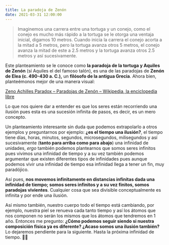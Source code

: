 ```yaml
---
title: La paradoja de Zenón
date: 2021-03-31 12:00:00
---
```

> Imaginemos una carrera entre una tortuga y un conejo, como el conejo es mucho más rápido a la tortuga se le otorga una ventaja inicial, digamos 10 metros. Cuando inicia la carrera el conejo acorta a la mitad a 5 metros, pero la tortuga avanza otros 5 metros, el conejo avanza la mitad de este a 2.5 metros y la tortuga avanza otros 2.5 metros y así sucesivamente.

Este planteamiento se le conoce como **la paradoja de la tortuga y Aquiles de Zenón** (sí Aquiles el del famoso talón), es una de las paradojas de **Zenón de Elea (c. 490-430 a. C.),** un **filósofo de la antigua Grecia**. Ahora bien, planteémonos mejor de una manera visual:

<blog-img src="la-paradoja-de-zenon.png" width="500px">
	<a target="_blank" rel="noopener noreferrer nofollow" href="https://es.wikipedia.org/wiki/Paradojas_de_Zen%C3%B3n#/media/Archivo:Zeno_Achilles_Paradox.png">Zeno Achilles Paradox – Paradojas de Zenón – Wikipedia, la enciclopedia libre</a>
</blog-img>

Lo que nos quiere dar a entender es que los seres están recorriendo una ilusión pues esta es una sucesión infinita de pasos, es decir, es un mero concepto.

Un planteamiento interesante sin duda que podemos extrapolarlo a otros ejemplos y preguntarnos por ejemplo: **¿es el tiempo una ilusión?**, el tiempo tiene días, horas, minutos, segundos, microsegundos, milisegundos y así sucesivamente (**tanto para arriba como para abajo**) una infinidad de unidades, *ergo* también podemos plantearnos que somos seres infinitos pues vivimos una infinidad de tiempo y a su vez también podemos argumentar que existen diferentes tipos de infinidades pues aunque podemos vivir una infinidad de tiempo esa infinidad llega a tener un fin, muy paradójico.

Así pues, **nos movemos infinitamente en distancias infinitas dada una infinidad de tiempo; somos seres infinitos y a su vez finitos, somos paradojas vivientes**. Cualquier cosa que sea divisible conceptualmente es infinita y por ende una ilusión.

Así mismo también, nuestro cuerpo todo el tiempo está cambiando, por ejemplo, nuestra piel se renueva cada tanto tiempo y así los átomos que nos componen no serán los mismos que los átomos que tendremos en 1 año. Entonces me pregunto: **¿Cómo podemos seguir siendo si nuestra composición física ya es diferente? ¿Acaso somos una ilusión también?** Lo dejaremos pendiente para la siguiente. Hasta la próxima infinidad de tiempo. ✌🏻